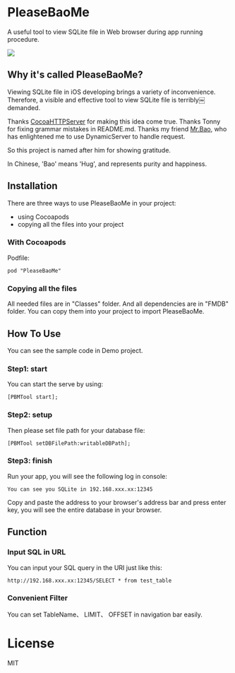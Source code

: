 # PleaseBaoMe

A useful tool to view SQLite file in Web browser during app running procedure.

![](http://ww1.sinaimg.cn/large/61d238c7gw1etx1ugxqphj20sd0fdtd4.jpg)

## Why it's called PleaseBaoMe?

Viewing SQLite file in iOS developing brings a variety of inconvenience. Therefore, a visible and effective tool to view SQLite file is terribly￼demanded.

Thanks [CocoaHTTPServer](https://github.com/robbiehanson/CocoaHTTPServer) for making this idea come true. Thanks Tonny for fixing grammar mistakes in README.md. Thanks my friend [Mr.Bao](https://github.com/baoyongzhang), who has enlightened me to use DynamicServer to handle request.

So this project is named after him for showing gratitude.

In Chinese, 'Bao' means 'Hug', and represents purity and happiness.

## Installation

There are three ways to use PleaseBaoMe in your project:

- using Cocoapods
- copying all the files into your project

### With Cocoapods

Podfile:

    pod "PleaseBaoMe"


### Copying all the files

All needed files are in  "Classes" folder. And all dependencies are in "FMDB" folder. You can copy them into your project to import PleaseBaoMe.

## How To Use

You can see the sample code in Demo project.

### Step1: start

You can start the serve by using:

    [PBMTool start];

### Step2: setup

Then please set file path for your database file:

    [PBMTool setDBFilePath:writableDBPath];

### Step3: finish

Run your app, you will see the following log in console:

    You can see you SQLite in 192.168.xxx.xx:12345

Copy and paste the address to your browser's address bar and press enter key, you will see the entire database in your browser.


## Function

### Input SQL in URL

You can input your SQL query in the URI just like this:

    http://192.168.xxx.xx:12345/SELECT * from test_table

### Convenient Filter

You can set TableName、 LIMIT、 OFFSET in navigation bar easily.


# License
MIT
